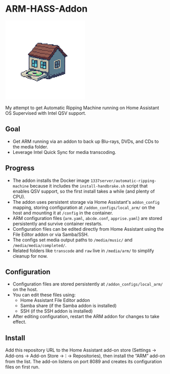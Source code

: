 # ARM-HASS-Addon

![ARM Logo](arm/logo.png)

My attempt to get Automatic Ripping Machine running on Home Assistant OS Supervised with Intel QSV support.

## Goal

- Get ARM running via an addon to back up Blu-rays, DVDs, and CDs to the media folder.
- Leverage Intel Quick Sync for media transcoding.

## Progress

- The addon installs the Docker image `1337server/automatic-ripping-machine` because it includes the `install-handbrake.sh` script that enables QSV support, so the first install takes a while (and plenty of CPU).
- The addon uses persistent storage via Home Assistant's `addon_config` mapping, storing configuration at `/addon_configs/local_arm/` on the host and mounting it at `/config` in the container.
- ARM configuration files (`arm.yaml`, `abcde.conf`, `apprise.yaml`) are stored persistently and survive container restarts.
- Configuration files can be edited directly from Home Assistant using the File Editor addon or via Samba/SSH.
- The configs set media output paths to `/media/music/` and `/media/media/completed/`.
- Related folders like `transcode` and `raw` live in `/media/arm/` to simplify cleanup for now.

## Configuration

- Configuration files are stored persistently at `/addon_configs/local_arm/` on the host.
- You can edit these files using:
  - Home Assistant File Editor addon
  - Samba share (if the Samba addon is installed)
  - SSH (if the SSH addon is installed)
- After editing configuration, restart the ARM addon for changes to take effect.

## Install

Add this repository URL to the Home Assistant add-on store (Settings → Add-ons → Add-on Store → ⁝ → Repositories), then install the “ARM” add-on from the list. The add-on listens on port 8089 and creates its configuration files on first run.
